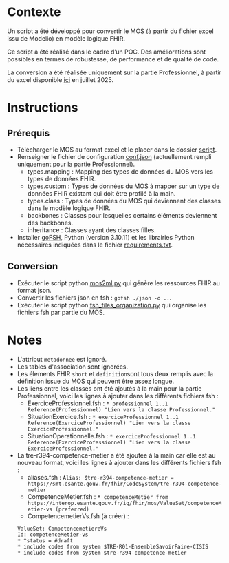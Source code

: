 # Contexte

Un script a été développé pour convertir le MOS (à partir du fichier excel issu de Modelio) en modèle logique FHIR. 

Ce script a été réalisé dans le cadre d’un POC. Des améliorations sont possibles en termes de robustesse, de performance et de qualité de code.

La conversion a été réalisée uniquement sur la partie Professionnel, à partir du excel disponible [ici](https://esante.gouv.fr/sites/default/files/media_entity/documents/MOS.xlsx) en juillet 2025.

# Instructions

## Prérequis

* Télécharger le MOS au format excel et le placer dans le dossier [script](./script).
* Renseigner le fichier de configuration [conf.json](./script/conf.json) (actuellement rempli uniquement pour la partie Professionnel).
    * types.mapping : Mapping des types de données du MOS vers les types de données FHIR.
    * types.custom : Types de données du MOS à mapper sur un type de données FHIR existant qui doit être profilé à la main.
    * types.class : Types de données du MOS qui deviennent des classes dans le modèle logique FHIR. 
    * backbones : Classes pour lesquelles certains éléments deviennent des backbones.
    * inheritance : Classes ayant des classes filles.
* Installer [goFSH](https://github.com/FHIR/GoFSH), Python (version 3.10.11) et les librairies Python nécessaires indiquées dans le fichier [requirements.txt](./script/requirements.txt).

## Conversion

* Exécuter le script python [mos2ml.py](./script/mos2ml.py) qui génère les ressources FHIR au format json.
* Convertir les fichiers json en fsh : `gofsh ./json -o ..`.
* Exécuter le script python [fsh_files_organization.py](./script/fsh_files_organizationl.py) qui organise les fichiers fsh par partie du MOS.

# Notes

* L'attribut `metadonnee` est ignoré.
* Les tables d'association sont ignorées.
* Les élements FHIR `short` et `definition`sont tous deux remplis avec la définition issue du MOS qui peuvent être assez longue.
* Les liens entre les classes ont été ajoutés à la main pour la partie Professionnel, voici les lignes à ajouter dans les différents fichiers fsh :
    * ExerciceProfessionnel.fsh : 
    `* professionnel 1..1 Reference(Professionnel) "Lien vers la classe Professionnel."`
    * SituationExercice.fsh : 
    `* exerciceProfessionnel 1..1 Reference(ExerciceProfessionnel) "Lien vers la classe ExerciceProfessionnel."`
    * SituationOperationnelle.fsh : 
    `* exerciceProfessionnel 1..1 Reference(ExerciceProfessionnel) "Lien vers la classe ExerciceProfessionnel."`
* La tre-r394-competence-metier a été ajoutée à la main car elle est au nouveau format, voici les lignes à ajouter dans les différents fichiers fsh : 
    * aliases.fsh : 
    `Alias: $tre-r394-competence-metier = https://smt.esante.gouv.fr/fhir/CodeSystem/tre-r394-competence-metier`
    * CompetenceMetier.fsh : 
    `* competenceMetier from https://interop.esante.gouv.fr/ig/fhir/mos/ValueSet/competenceMetier-vs (preferred)`
    * CompetencemetierVs.fsh (à créer) : 
    ```
    ValueSet: CompetencemetiereVs
    Id: competenceMetier-vs
    * ^status = #draft
    * include codes from system $TRE-R01-EnsembleSavoirFaire-CISIS
    * include codes from system $tre-r394-competence-metier
    ```